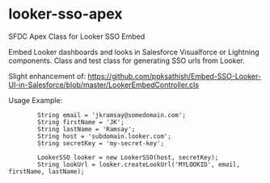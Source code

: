 # looker-sso-apex
SFDC Apex Class for Looker SSO Embed

Embed Looker dashboards and looks in Salesforce Visualforce or Lightning components. 
Class and test class for generating SSO urls from Looker.

Slight enhancement of:
https://github.com/ppksathish/Embed-SSO-Looker-UI-in-Salesforce/blob/master/LookerEmbedController.cls

Usage Example:

```
        String email = 'jkramsay@somedomain.com';
        String firstName = 'JK';
        String lastName = 'Ramsay';
        String host = 'subdomain.looker.com';
        String secretKey = 'my-secret-key';
        
        LookerSSO looker = new LookerSSO(host, secretKey);
        String lookUrl = looker.createLookUrl('MYLOOKID', email, firstName, lastName);
```
